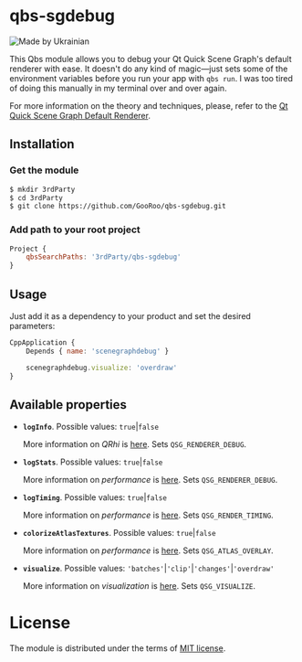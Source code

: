 # qbs-sgdebug

![Made by Ukrainian](https://img.shields.io/static/v1?label=Made%20by&message=Ukrainian&labelColor=1f5fb2&color=fad247&style=for-the-badge)

This Qbs module allows you to debug your Qt Quick Scene Graph's default renderer with ease. It doesn't do any kind of magic—just sets some of the environment variables before you run your app with `qbs run`. I was too tired of doing this manually in my terminal over and over again.

For more information on the theory and techniques, please, refer to the [Qt Quick Scene Graph Default Renderer](https://doc.qt.io/qt-5/qtquick-visualcanvas-scenegraph-renderer.html).

## Installation

### Get the module

```sh
$ mkdir 3rdParty
$ cd 3rdParty
$ git clone https://github.com/GooRoo/qbs-sgdebug.git
```

### Add path to your root project

```qml
Project {
    qbsSearchPaths: '3rdParty/qbs-sgdebug'
}
```

## Usage

Just add it as a dependency to your product and set the desired parameters:
```qml
CppApplication {
	Depends { name: 'scenegraphdebug' }

	scenegraphdebug.visualize: 'overdraw'
}
```

## Available properties

- **`logInfo`**. Possible values: `true`|`false`

  More information on _QRhi_ is [here](https://doc.qt.io/qt-5/qtquick-visualcanvas-scenegraph-renderer.html#rendering-via-the-qt-rendering-hardware-interface). Sets `QSG_RENDERER_DEBUG`.

- **`logStats`**. Possible values: `true`|`false`

  More information on _performance_ is [here](https://doc.qt.io/qt-5/qtquick-visualcanvas-scenegraph-renderer.html#performance). Sets `QSG_RENDERER_DEBUG`.

- **`logTiming`**. Possible values:  `true`|`false`

  More information on _performance_ is [here](https://doc.qt.io/qt-5/qtquick-visualcanvas-scenegraph-renderer.html#performance). Sets `QSG_RENDER_TIMING`.

- **`colorizeAtlasTextures`**. Possible values: `true`|`false`

  More information on _performance_ is [here](https://doc.qt.io/qt-5/qtquick-visualcanvas-scenegraph-renderer.html#performance). Sets `QSG_ATLAS_OVERLAY`.

- **`visualize`**. Possible values: `'batches'`|`'clip'`|`'changes'`|`'overdraw'`

  More information on _visualization_ is [here](https://doc.qt.io/qt-5/qtquick-visualcanvas-scenegraph-renderer.html#visualizing). Sets `QSG_VISUALIZE`.

# License

The module is distributed under the terms of [MIT license](LICENSE).
